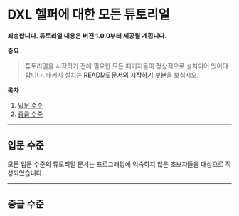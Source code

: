 # DXL 헬퍼에 대한 모든 튜토리얼

**죄송합니다. 튜토리얼 내용은 버전 1.0.0부터 제공될 계횝니다.**

**중요**

> 튜토리얼을 시작하기 전에 필요한 모든 패키지들이 정상적으로 설치되어 있어야 합니다. 패키지 설치는 [README 문서의 시작하기 부분](../README.kr.md#-시작하기)을 보십시오.

**목차**

1. [입문 수준](#입문-수준)
1. [중급 수준](#중급-수준)

---

## 입문 수준

모든 입문 수준의 튜토리얼 문서는 프로그래밍에 익숙하지 않은 초보자들을 대상으로 작성되었습니다.

---

## 중급 수준
